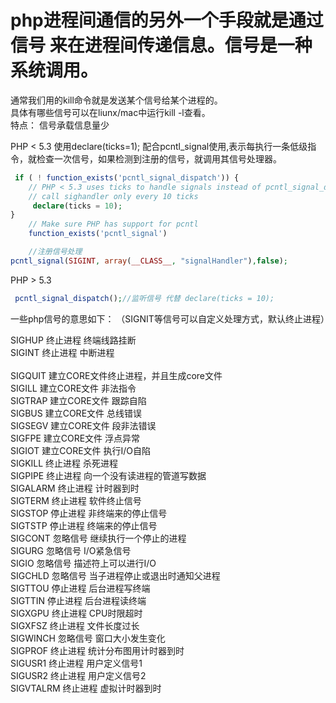 php进程间通信的另外一个手段就是通过 信号 来在进程间传递信息。信号是一种系统调用。
===
通常我们用的kill命令就是发送某个信号给某个进程的。<br>
具体有哪些信号可以在liunx/mac中运行kill -l查看。<br>
特点：
    信号承载信息量少

PHP < 5.3
 使用declare(ticks=1);
 配合pcntl_signal使用,表示每执行一条低级指令，就检查一次信号，如果检测到注册的信号，就调用其信号处理器。
```php
 if ( ! function_exists('pcntl_signal_dispatch')) {     
    // PHP < 5.3 uses ticks to handle signals instead of pcntl_signal_dispatch      
    // call sighandler only every 10 ticks      
     declare(ticks = 10);        
}
    // Make sure PHP has support for pcntl
    function_exists('pcntl_signal')

    //注册信号处理
pcntl_signal(SIGINT, array(__CLASS__, "signalHandler"),false);
```

PHP > 5.3
```php
 pcntl_signal_dispatch();//监听信号 代替 declare(ticks = 10);
```



一些php信号的意思如下：
（SIGNIT等信号可以自定义处理方式，默认终止进程）

SIGHUP     终止进程      终端线路挂断 <br>
SIGINT     终止进程     中断进程<br>        
SIGQUIT    建立CORE文件终止进程，并且生成core文件<br>
SIGILL   建立CORE文件       非法指令<br>
SIGTRAP    建立CORE文件       跟踪自陷<br>
SIGBUS   建立CORE文件       总线错误<br>
SIGSEGV   建立CORE文件        段非法错误<br>
SIGFPE   建立CORE文件       浮点异常<br>
SIGIOT   建立CORE文件        执行I/O自陷<br>
SIGKILL   终止进程     杀死进程<br>
SIGPIPE   终止进程      向一个没有读进程的管道写数据<br>
SIGALARM   终止进程     计时器到时<br>
SIGTERM   终止进程      软件终止信号<br>
SIGSTOP   停止进程     非终端来的停止信号<br>
SIGTSTP   停止进程      终端来的停止信号<br>
SIGCONT   忽略信号     继续执行一个停止的进程<br>
SIGURG   忽略信号      I/O紧急信号<br>
SIGIO     忽略信号     描述符上可以进行I/O<br>
SIGCHLD   忽略信号      当子进程停止或退出时通知父进程<br>
SIGTTOU   停止进程     后台进程写终端<br>
SIGTTIN   停止进程      后台进程读终端<br>
SIGXGPU   终止进程     CPU时限超时<br>
SIGXFSZ   终止进程     文件长度过长<br>
SIGWINCH    忽略信号     窗口大小发生变化<br>
SIGPROF   终止进程     统计分布图用计时器到时<br>
SIGUSR1   终止进程      用户定义信号1<br>
SIGUSR2   终止进程     用户定义信号2<br>
SIGVTALRM 终止进程     虚拟计时器到时<br>
